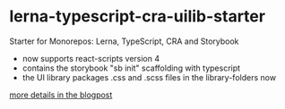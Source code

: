 # lerna-typescript-cra-uilib-starter
Starter for Monorepos: Lerna, TypeScript, CRA and Storybook

- now supports react-scripts version 4 
- contains the storybook "sb init" scaffolding with typescript
- the UI library packages .css and .scss files in the library-folders now

[more details in the blogpost](https://dev.to/shnydercom/monorepos-lerna-typescript-cra-and-storybook-combined-4hli)
